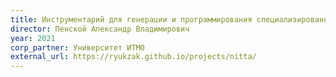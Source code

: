 ```yaml
---
title: Инструментарий для генерации и программирования специализированных не фон Неймановских процессоров
director: Пенской Александр Владимирович
year: 2021
corp_partner: Университет ИТМО
external_url: https://ryukzak.github.io/projects/nitta/
---
```



